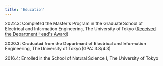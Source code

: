 ```yaml
---
title: 'Education'
---
```

2022.3: Completed the Master's Program in the Graduate School of Electrical and Information Engineering, The University of Tokyo ([Received the Department Head's Award](https://www.i.u-tokyo.ac.jp/edu/course/ice))

2020.3: Graduated from the Department of Electrical and Information Engineering, The University of Tokyo (GPA: 3.8/4.3)

2016.4: Enrolled in the School of Natural Science I, The University of Tokyo
